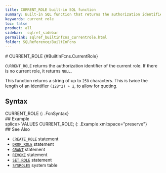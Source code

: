```yaml
---
title: CURRENT_ROLE built-in SQL function
summary: Built-in SQL function that returns the authorization identifier of the current role.
keywords: current role
toc: false
product: all
sidebar:  sqlref_sidebar
permalink: sqlref_builtinfcns_currentrole.html
folder: SQLReference/BuiltInFcns
---
```

<section>
<div class="TopicContent" data-swiftype-index="true" markdown="1">
# CURRENT_ROLE   {#BuiltInFcns.CurrentRole}

`CURRENT_ROLE` returns the authorization identifier of the current role.
If there is no current role, it returns `NULL`.

This function returns a string of up to `258` characters. This is twice
the length of an identifier `(128*2) + 2`, to allow for quoting.

## Syntax

<div class="fcnWrapperWide" markdown="1">
    CURRENT_ROLE
{: .FcnSyntax}

</div>
## Example

<div class="preWrapper" markdown="1">
    splice> VALUES CURRENT_ROLE;
{: .Example xml:space="preserve"}

</div>
## See Also

* [`CREATE_ROLE`](sqlref_statements_createrole.html) statement
* [`DROP_ROLE`](sqlref_statements_droprole.html) statement
* [`GRANT`](sqlref_statements_grant.html) statement
* [`REVOKE`](sqlref_statements_revoke.html) statement
* [`SET ROLE`](sqlref_statements_setrole.html) statement
* [`SYSROLES`](sqlref_systables_sysroles.html) system table

</div>
</section>

